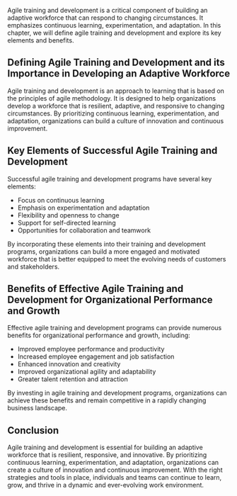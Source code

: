 
Agile training and development is a critical component of building an adaptive workforce that can respond to changing circumstances. It emphasizes continuous learning, experimentation, and adaptation. In this chapter, we will define agile training and development and explore its key elements and benefits.

Defining Agile Training and Development and its Importance in Developing an Adaptive Workforce
----------------------------------------------------------------------------------------------

Agile training and development is an approach to learning that is based on the principles of agile methodology. It is designed to help organizations develop a workforce that is resilient, adaptive, and responsive to changing circumstances. By prioritizing continuous learning, experimentation, and adaptation, organizations can build a culture of innovation and continuous improvement.

Key Elements of Successful Agile Training and Development
---------------------------------------------------------

Successful agile training and development programs have several key elements:

* Focus on continuous learning
* Emphasis on experimentation and adaptation
* Flexibility and openness to change
* Support for self-directed learning
* Opportunities for collaboration and teamwork

By incorporating these elements into their training and development programs, organizations can build a more engaged and motivated workforce that is better equipped to meet the evolving needs of customers and stakeholders.

Benefits of Effective Agile Training and Development for Organizational Performance and Growth
----------------------------------------------------------------------------------------------

Effective agile training and development programs can provide numerous benefits for organizational performance and growth, including:

* Improved employee performance and productivity
* Increased employee engagement and job satisfaction
* Enhanced innovation and creativity
* Improved organizational agility and adaptability
* Greater talent retention and attraction

By investing in agile training and development programs, organizations can achieve these benefits and remain competitive in a rapidly changing business landscape.

Conclusion
----------

Agile training and development is essential for building an adaptive workforce that is resilient, responsive, and innovative. By prioritizing continuous learning, experimentation, and adaptation, organizations can create a culture of innovation and continuous improvement. With the right strategies and tools in place, individuals and teams can continue to learn, grow, and thrive in a dynamic and ever-evolving work environment.
